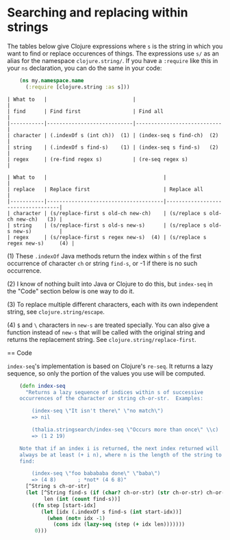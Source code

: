 # Searching and replacing within strings

The tables below give Clojure expressions where `s` is the string in
which you want to find or replace occurences of things.  The
expressions use `s/` as an alias for the namespace `clojure.string/`.
If you have a `:require` like this in your `ns` declaration, you can
do the same in your code:

```clojure
    (ns my.namespace.name
      (:require [clojure.string :as s]))
```

    | What to   |                            |                            |
    | find      | Find first                 | Find all                   |
    |-----------|----------------------------|----------------------------|
    | character | (.indexOf s (int ch))  (1) | (index-seq s find-ch)  (2) |
    | string    | (.indexOf s find-s)    (1) | (index-seq s find-s)   (2) |
    | regex     | (re-find regex s)          | (re-seq regex s)           |

    | What to   |                                      |                                   |
    | replace   | Replace first                        | Replace all                       |
    |-----------|--------------------------------------|-----------------------------------|
    | character | (s/replace-first s old-ch new-ch)    | (s/replace s old-ch new-ch)   (3) |
    | string    | (s/replace-first s old-s new-s)      | (s/replace s old-s new-s)         |
    | regex     | (s/replace-first s regex new-s)  (4) | (s/replace s regex new-s)     (4) |

(1) These `.indexOf` Java methods return the index within `s` of the
first occurrence of character `ch` or string `find-s`, or -1 if there
is no such occurrence.

(2) I know of nothing built into Java or Clojure to do this, but
`index-seq` in the "Code" section below is one way to do it.

(3) To replace multiple different characters, each with its own
independent string, see `clojure.string/escape`.

(4) `$` and `\` characters in `new-s` are treated specially.  You can
also give a function instead of `new-s` that will be called with the
original string and returns the replacement string.  See
`clojure.string/replace-first`.


== Code

`index-seq`'s implementation is based on Clojure's `re-seq`.  It
returns a lazy sequence, so only the portion of the values you use
will be computed.

```clojure
    (defn index-seq
      "Returns a lazy sequence of indices within s of successive
    occurrences of the character or string ch-or-str.  Examples:

        (index-seq \"It isn't there\" \"no match\")
        => nil

        (thalia.stringsearch/index-seq \"Occurs more than once\" \\c)
        => (1 2 19)

    Note that if an index i is returned, the next index returned will
    always be at least (+ i n), where n is the length of the string to
    find:

        (index-seq \"foo babababa done\" \"baba\")
        => (4 8)       ; *not* (4 6 8)"
      [^String s ch-or-str]
      (let [^String find-s (if (char? ch-or-str) (str ch-or-str) ch-or-str)
            len (int (count find-s))]
        ((fn step [start-idx]
           (let [idx (.indexOf s find-s (int start-idx))]
             (when (not= idx -1)
               (cons idx (lazy-seq (step (+ idx len)))))))
         0)))
```
